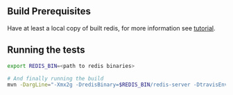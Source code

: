 ## Build Prerequisites ##
Have at least a local copy of built redis, for more information see [tutorial](https://www.digitalocean.com/community/tutorials/how-to-install-and-use-redis).

## Running the tests ##

``` bash
export REDIS_BIN=<path to redis binaries>

# And finally running the build
mvn -DargLine="-Xmx2g -DredisBinary=$REDIS_BIN/redis-server -DtravisEnv=true" -Punit-test clean test -e -X
```